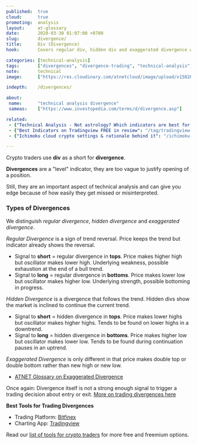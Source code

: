 ```yaml
---
published:  true
cloud:      true
promoting:  analysis
layout:     at-glossary
date:       2020-03-30 01:07:00 +0700
slug:       divergence/
title:      Div (Divergence)
hook:       Covers regular div, hidden div and exaggerated divergence with links to more info on how to trade them.

categories: [technical-analysis]
tags:       ["divergences", "divergence-trading", "technical-analysis", "crypto-exchange", "crypto-market"]
note:       technical
image:      ["https://res.cloudinary.com/atnetcloud/image/upload/v1582609354/atnet/blog_divs/price-stochrsi_hhovvf.jpg"]

indepth:    /divergences/

about:
 name:      "technical analysis divergence"
 sameas:    ["https://www.investopedia.com/terms/d/divergence.asp"]

related:
 - {"Technical Analysis - Not astrology? Which indicators are best for crypto trading": "/technical-analysis/"}
 - {"Best Indicators on Tradingview FREE in review": "/tag/tradingview-script-review/"}
 - {"Ichimoku cloud crypto settings & rationale behind it": "/ichimoku-cloud/"}

---
```


Crypto traders use **div** as a short for **divergence**.

**Divergences** are a "level" indicator, they are too vague to justify opening of a position.

Still, they are an important aspect of technical analysis and can give you edge because of how easily they get missed or misinterpreted.

### Types of Divergences

We distinguish *regular divergence*, *hidden divergence* and *exaggerated divergence*.

*Regular Divergence* is a sign of trend reversal. Price keeps the trend but indicator already shows the reversal.

* Signal to **short** = regular divergence in **tops**. Price makes higher high but oscillator makes lower high. Underlying weakness, possible exhaustion at the end of a bull trend.
* Signal to **long** = regular divergence in **bottoms**. Price makes lower low but oscillator makes higher low. Underlying strength, possible bottoming in progress.

*Hidden Divergence* is a divergence that follows the trend. Hidden divs show the market is inclined to continue the current trend.

* Signal to **short** = hidden divergence in **tops**. Price makes lower highs but oscillator makes higher highs. Tends to be found on lower highs in a downtrend.
* Signal to **long** = hidden divergence in **bottoms**. Price makes higher low but oscillator makes lower low. Tends to be found during continuation pauses in an uptrend.

*Exaggerated Divergence* is only different in that price makes double top or double bottom rather than new high or new low.

* [ATNET Glossary on Exaggerated Divergence](/glossary/exaggerated-divergence/)

Once again: Divergence itself is not a strong enough signal to trigger a trading decision about entry or exit. [More on trading divergences here](/divergences/)


**Best Tools for Trading Divergences**

* Trading Platform: [Bitfinex](http://bit.ly/at-bfx-banner2020)
* Charting App: [Tradingview](https://bit.ly/at-tvd-btcusd)

Read our [list of tools for crypto traders](/tools/) for more free and freemium options.
